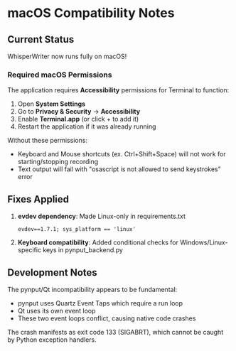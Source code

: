 # macOS Compatibility Notes

## Current Status

WhisperWriter now runs fully on macOS!

### Required macOS Permissions

The application requires **Accessibility** permissions for Terminal to function:

1. Open **System Settings**
2. Go to **Privacy & Security** → **Accessibility**
3. Enable **Terminal.app** (or click + to add it)
4. Restart the application if it was already running

Without these permissions:

- Keyboard and Mouse shortcuts (ex. Ctrl+Shift+Space) will not work for starting/stopping recording
- Text output will fail with "osascript is not allowed to send keystrokes" error

## Fixes Applied

1. **evdev dependency**: Made Linux-only in requirements.txt

   ```
   evdev==1.7.1; sys_platform == 'linux'
   ```

2. **Keyboard compatibility**: Added conditional checks for Windows/Linux-specific keys in pynput_backend.py

## Development Notes

The pynput/Qt incompatibility appears to be fundamental:

- pynput uses Quartz Event Taps which require a run loop
- Qt uses its own event loop
- These two event loops conflict, causing native code crashes

The crash manifests as exit code 133 (SIGABRT), which cannot be caught by Python exception handlers.
